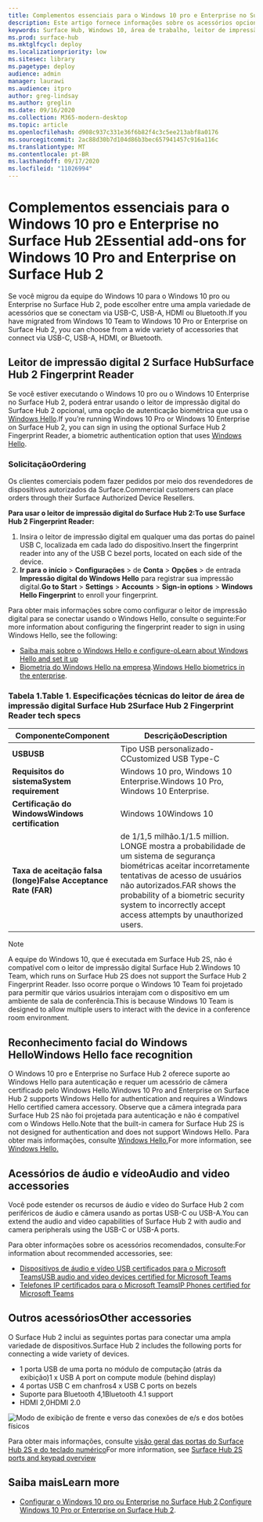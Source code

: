 ```yaml
---
title: Complementos essenciais para o Windows 10 pro e Enterprise no Surface Hub 2
description: Este artigo fornece informações sobre os acessórios opcionais que você pode usar com o Windows 10 pro ou Enterprise no Surface Hub 2.
keywords: Surface Hub, Windows 10, área de trabalho, leitor de impressão digital, Windows Hello
ms.prod: surface-hub
ms.mktglfcycl: deploy
ms.localizationpriority: low
ms.sitesec: library
ms.pagetype: deploy
audience: admin
manager: laurawi
ms.audience: itpro
author: greg-lindsay
ms.author: greglin
ms.date: 09/16/2020
ms.collection: M365-modern-desktop
ms.topic: article
ms.openlocfilehash: d908c937c331e36f6b82f4c3c5ee213abf8a0176
ms.sourcegitcommit: 2ac88d30b7d104d86b3bec657941457c916a116c
ms.translationtype: MT
ms.contentlocale: pt-BR
ms.lasthandoff: 09/17/2020
ms.locfileid: "11026994"
---
```

# <span data-ttu-id="9fd26-104">Complementos essenciais para o Windows 10 pro e Enterprise no Surface Hub 2</span><span class="sxs-lookup"><span data-stu-id="9fd26-104">Essential add-ons for Windows 10 Pro and Enterprise on Surface Hub 2</span></span>

<span data-ttu-id="9fd26-105">Se você migrou da equipe do Windows 10 para o Windows 10 pro ou Enterprise no Surface Hub 2, pode escolher entre uma ampla variedade de acessórios que se conectam via USB-C, USB-A, HDMI ou Bluetooth.</span><span class="sxs-lookup"><span data-stu-id="9fd26-105">If you have migrated from Windows 10 Team to Windows 10 Pro or Enterprise on Surface Hub 2, you can choose from a wide variety of accessories that connect via USB-C, USB-A, HDMI, or Bluetooth.</span></span> 

## <span data-ttu-id="9fd26-106">Leitor de impressão digital 2 Surface Hub</span><span class="sxs-lookup"><span data-stu-id="9fd26-106">Surface Hub 2 Fingerprint Reader</span></span>

<span data-ttu-id="9fd26-107">Se você estiver executando o Windows 10 pro ou o Windows 10 Enterprise no Surface Hub 2, poderá entrar usando o leitor de impressão digital do Surface Hub 2 opcional, uma opção de autenticação biométrica que usa o [Windows Hello](https://docs.microsoft.com/windows-hardware/design/device-experiences/windows-hello).</span><span class="sxs-lookup"><span data-stu-id="9fd26-107">If you’re running Windows 10 Pro or Windows 10 Enterprise on Surface Hub 2, you can sign in using the optional Surface Hub 2 Fingerprint Reader, a biometric authentication option that uses [Windows Hello](https://docs.microsoft.com/windows-hardware/design/device-experiences/windows-hello).</span></span>

### <span data-ttu-id="9fd26-108">Solicitação</span><span class="sxs-lookup"><span data-stu-id="9fd26-108">Ordering</span></span>

<span data-ttu-id="9fd26-109">Os clientes comerciais podem fazer pedidos por meio dos revendedores de dispositivos autorizados da Surface.</span><span class="sxs-lookup"><span data-stu-id="9fd26-109">Commercial customers can place orders through their Surface Authorized Device Resellers.</span></span>

**<span data-ttu-id="9fd26-110">Para usar o leitor de impressão digital do Surface Hub 2:</span><span class="sxs-lookup"><span data-stu-id="9fd26-110">To use Surface Hub 2 Fingerprint Reader:</span></span>**

1. <span data-ttu-id="9fd26-111">Insira o leitor de impressão digital em qualquer uma das portas do painel USB C, localizada em cada lado do dispositivo.</span><span class="sxs-lookup"><span data-stu-id="9fd26-111">Insert the fingerprint reader into any of the USB C bezel ports, located on each side of the device.</span></span>
2. <span data-ttu-id="9fd26-112">**Ir para o início**  >  **Configurações**  >  de **Conta**  >  **Opções**  >  de entrada **Impressão digital do Windows Hello** para registrar sua impressão digital.</span><span class="sxs-lookup"><span data-stu-id="9fd26-112">**Go to Start** > **Settings** > **Accounts** > **Sign-in options** > **Windows Hello Fingerprint** to enroll your fingerprint.</span></span>

<span data-ttu-id="9fd26-113">Para obter mais informações sobre como configurar o leitor de impressão digital para se conectar usando o Windows Hello, consulte o seguinte:</span><span class="sxs-lookup"><span data-stu-id="9fd26-113">For more information about configuring the fingerprint reader to sign in using Windows Hello, see the following:</span></span>

- [<span data-ttu-id="9fd26-114">Saiba mais sobre o Windows Hello e configure-o</span><span class="sxs-lookup"><span data-stu-id="9fd26-114">Learn about Windows Hello and set it up</span></span>](https://support.microsoft.com/help/4028017/windows-learn-about-windows-hello-and-set-it-up)
- <span data-ttu-id="9fd26-115">[Biometria do Windows Hello na empresa](https://docs.microsoft.com/windows/security/identity-protection/hello-for-business/hello-biometrics-in-enterprise).</span><span class="sxs-lookup"><span data-stu-id="9fd26-115">[Windows Hello biometrics in the enterprise](https://docs.microsoft.com/windows/security/identity-protection/hello-for-business/hello-biometrics-in-enterprise).</span></span>

  
### <span data-ttu-id="9fd26-116">Tabela 1.</span><span class="sxs-lookup"><span data-stu-id="9fd26-116">Table 1.</span></span> <span data-ttu-id="9fd26-117">Especificações técnicas do leitor de área de impressão digital Surface Hub 2</span><span class="sxs-lookup"><span data-stu-id="9fd26-117">Surface Hub 2 Fingerprint Reader tech specs</span></span>


| <span data-ttu-id="9fd26-118">Componente</span><span class="sxs-lookup"><span data-stu-id="9fd26-118">Component</span></span>                       | <span data-ttu-id="9fd26-119">Descrição</span><span class="sxs-lookup"><span data-stu-id="9fd26-119">Description</span></span>                                                                                                                          |
| ------------------------------- | ------------------------------------------------------------------------------------------------------------------------------------ |
| **<span data-ttu-id="9fd26-120">USB</span><span class="sxs-lookup"><span data-stu-id="9fd26-120">USB</span></span>**                         | <span data-ttu-id="9fd26-121">Tipo USB personalizado-C</span><span class="sxs-lookup"><span data-stu-id="9fd26-121">Customized USB Type-C</span></span>                                                                                                           |
| **<span data-ttu-id="9fd26-122">Requisitos do sistema</span><span class="sxs-lookup"><span data-stu-id="9fd26-122">System requirement</span></span>**          | <span data-ttu-id="9fd26-123">Windows 10 pro, Windows 10 Enterprise.</span><span class="sxs-lookup"><span data-stu-id="9fd26-123">Windows 10 Pro, Windows 10 Enterprise.</span></span>                                                                                               |
| **<span data-ttu-id="9fd26-124">Certificação do Windows</span><span class="sxs-lookup"><span data-stu-id="9fd26-124">Windows certification</span></span>**       | <span data-ttu-id="9fd26-125">Windows 10</span><span class="sxs-lookup"><span data-stu-id="9fd26-125">Windows 10</span></span>                                                                                                                           |
| **<span data-ttu-id="9fd26-126">Taxa de aceitação falsa (longe)</span><span class="sxs-lookup"><span data-stu-id="9fd26-126">False Acceptance Rate (FAR)</span></span>** | <span data-ttu-id="9fd26-127">de 1/1,5 milhão.</span><span class="sxs-lookup"><span data-stu-id="9fd26-127">1/1.5 million.</span></span> <span data-ttu-id="9fd26-128">LONGE mostra a probabilidade de um sistema de segurança biométricas aceitar incorretamente tentativas de acesso de usuários não autorizados.</span><span class="sxs-lookup"><span data-stu-id="9fd26-128">FAR shows the probability of a biometric security system to incorrectly accept access attempts by unauthorized users.</span></span> |


> [!NOTE]
> <span data-ttu-id="9fd26-129">A equipe do Windows 10, que é executada em Surface Hub 2S, não é compatível com o leitor de impressão digital Surface Hub 2.</span><span class="sxs-lookup"><span data-stu-id="9fd26-129">Windows 10 Team, which runs on Surface Hub 2S does not support the Surface Hub 2 Fingerprint Reader.</span></span> <span data-ttu-id="9fd26-130">Isso ocorre porque o Windows 10 Team foi projetado para permitir que vários usuários interajam com o dispositivo em um ambiente de sala de conferência.</span><span class="sxs-lookup"><span data-stu-id="9fd26-130">This is because Windows 10 Team is designed to allow multiple users to interact with the device in a conference room environment.</span></span> 
 
## <span data-ttu-id="9fd26-131">Reconhecimento facial do Windows Hello</span><span class="sxs-lookup"><span data-stu-id="9fd26-131">Windows Hello face recognition</span></span>

<span data-ttu-id="9fd26-132">O Windows 10 pro e Enterprise no Surface Hub 2 oferece suporte ao Windows Hello para autenticação e requer um acessório de câmera certificado pelo Windows Hello.</span><span class="sxs-lookup"><span data-stu-id="9fd26-132">Windows 10 Pro and Enterprise on Surface Hub 2 supports Windows Hello for authentication and requires a Windows Hello certified camera accessory.</span></span> <span data-ttu-id="9fd26-133">Observe que a câmera integrada para Surface Hub 2S não foi projetada para autenticação e não é compatível com o Windows Hello.</span><span class="sxs-lookup"><span data-stu-id="9fd26-133">Note that the built-in camera for Surface Hub 2S is not designed for authentication and does not support Windows Hello.</span></span> <span data-ttu-id="9fd26-134">Para obter mais informações, consulte [Windows Hello.](https://docs.microsoft.com/windows-hardware/design/device-experiences/windows-hello)</span><span class="sxs-lookup"><span data-stu-id="9fd26-134">For more information, see [Windows Hello.](https://docs.microsoft.com/windows-hardware/design/device-experiences/windows-hello)</span></span>


## <span data-ttu-id="9fd26-135">Acessórios de áudio e vídeo</span><span class="sxs-lookup"><span data-stu-id="9fd26-135">Audio and video accessories</span></span>

<span data-ttu-id="9fd26-136">Você pode estender os recursos de áudio e vídeo do Surface Hub 2 com periféricos de áudio e câmera usando as portas USB-C ou USB-A.</span><span class="sxs-lookup"><span data-stu-id="9fd26-136">You can extend the audio and video capabilities of Surface Hub 2 with audio and camera peripherals using the USB-C or USB-A ports.</span></span>

<span data-ttu-id="9fd26-137">Para obter informações sobre os acessórios recomendados, consulte:</span><span class="sxs-lookup"><span data-stu-id="9fd26-137">For information about recommended accessories, see:</span></span>

- [<span data-ttu-id="9fd26-138">Dispositivos de áudio e vídeo USB certificados para o Microsoft Teams</span><span class="sxs-lookup"><span data-stu-id="9fd26-138">USB audio and video devices certified for Microsoft Teams</span></span>](https://docs.microsoft.com/microsoftteams/devices/usb-devices)
- [<span data-ttu-id="9fd26-139">Telefones IP certificados para o Microsoft Teams</span><span class="sxs-lookup"><span data-stu-id="9fd26-139">IP Phones certified for Microsoft Teams</span></span>](https://docs.microsoft.com/microsoftteams/devices/teams-ip-phones)



## <span data-ttu-id="9fd26-140">Outros acessórios</span><span class="sxs-lookup"><span data-stu-id="9fd26-140">Other accessories</span></span>
<span data-ttu-id="9fd26-141">O Surface Hub 2 inclui as seguintes portas para conectar uma ampla variedade de dispositivos.</span><span class="sxs-lookup"><span data-stu-id="9fd26-141">Surface Hub 2 includes the following ports for connecting a wide variety of devices.</span></span> 

- <span data-ttu-id="9fd26-142">1 porta USB de uma porta no módulo de computação (atrás da exibição)</span><span class="sxs-lookup"><span data-stu-id="9fd26-142">1 x USB A port on compute module (behind display)</span></span>
- <span data-ttu-id="9fd26-143">4 portas USB C em chanfros</span><span class="sxs-lookup"><span data-stu-id="9fd26-143">4 x USB C ports on bezels</span></span>
- <span data-ttu-id="9fd26-144">Suporte para Bluetooth 4,1</span><span class="sxs-lookup"><span data-stu-id="9fd26-144">Bluetooth 4.1 support</span></span>
- <span data-ttu-id="9fd26-145">HDMI 2,0</span><span class="sxs-lookup"><span data-stu-id="9fd26-145">HDMI 2.0</span></span>

 ![Modo de exibição de frente e verso das conexões de e/s e dos botões físicos](images/hub2s-schematic.png)

<span data-ttu-id="9fd26-147">Para obter mais informações, consulte [visão geral das portas do Surface Hub 2S e do teclado numérico](surface-hub-2s-port-keypad-overview.md)</span><span class="sxs-lookup"><span data-stu-id="9fd26-147">For more information, see [Surface Hub 2S ports and keypad overview](surface-hub-2s-port-keypad-overview.md)</span></span>


## <span data-ttu-id="9fd26-148">Saiba mais</span><span class="sxs-lookup"><span data-stu-id="9fd26-148">Learn more</span></span>

- <span data-ttu-id="9fd26-149">[Configurar o Windows 10 pro ou Enterprise no Surface Hub 2](surface-hub-2-post-install.md).</span><span class="sxs-lookup"><span data-stu-id="9fd26-149">[Configure Windows 10 Pro or Enterprise on Surface Hub 2](surface-hub-2-post-install.md).</span></span>